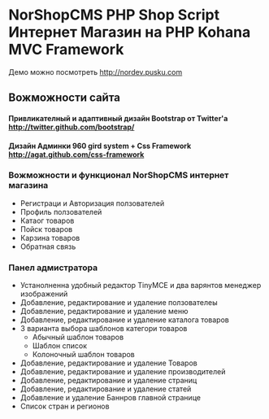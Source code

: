 <html xmlns="http://www.w3.org/1999/xhtml">
<head>
  <title>NorShopCMS PHP Shop Script Интернет Магазин на PHP Kohana MVC Framework </title>
</head>

<body>
<h1>NorShopCMS PHP Shop Script Интернет Магазин на PHP Kohana MVC Framework </h1>
Демо можно посмотреть <a href="http://nordev.pusku.com">http://nordev.pusku.com</a>

<h2>Вожможности сайта</h2>
<h4>Привликателный и адаптивный дизайн Bootstrap от Twitter'а <a href="http://twitter.github.com/bootstrap/">http://twitter.github.com/bootstrap/</a>
<h4>Дизайн Админки 960 gird system + Css Framework <a href="http://agat.github.com/css-framework">http://agat.github.com/css-framework</a></h3>


<h3>Вожможности и функционал NorShopCMS интернет магазина</h3>
<ul>
<li>Регистраци и Авторизация ползователей</li>
<li>Профиль ползователей</li>
<li>Катаог товаров</li>
<li>Пойск товаров</li>
<li>Карзина товаров</li>
<li>Обратная связь</li>
</ul>


<h3>Панел адмистратора</h3>
<ul>
<li>Устанолненна удобный редактор TinyMCE и два варянтов менеджер изображений</li>
<li>Добавление, редактирование и удаление ползователеы</li>
<li>Добавление, редактирование и удаление меню</li>
<li>Добавление, редактирование и удаление каталога товаров</li>
<li>
3 варианта выбора шаблонов категори товаров
<ul>
<li>Абычный шаблон товаров</li>
<li>Шаблон список</li>
<li>Колоночный шаблон товаров</li>
</ul>
</li>
<li>Добавление, редактирование и удаление Товаров</li>
<li>Добавление, редактирование и удаление производителей</li>
<li>Добавление, редактирование и удаление страниц</li>
<li>Добавление, редактирование и удаление статей</li>
<li>Добавление и удаление Баннров главной странице</li>
<li>Список стран и регионов</li>
</ul>
</body>